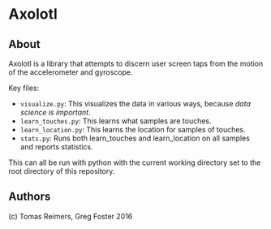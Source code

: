 # Axolotl

## About

Axolotl is a library that attempts to discern user screen taps from the
motion of the accelerometer and gyroscope.

Key files:

 - `visualize.py`: This visualizes the data in various ways, because *data
 science is important*.
 - `learn_touches.py`: This learns what samples are touches.
 - `learn_location.py`: This learns the location for samples of touches.
 - `stats.py`: Runs both learn_touches and learn_location on all samples and
 reports statistics.

This can all be run with python with the current working directory set to the
root directory of this repository.

## Authors

(c) Tomas Reimers, Greg Foster 2016
